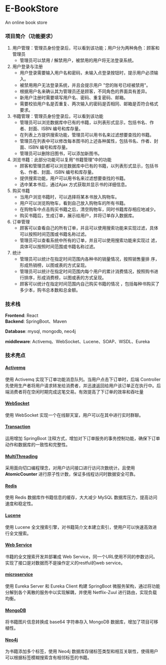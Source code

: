 # E-BookStore

An online book store

### 项目简介（功能要求）

1. 用户管理：管理员身份登录后，可以看到该功能；用户分为两种角色：顾客和管理员
   * 管理员可以禁用 / 解禁用户，被禁用的用户将无法登录系统。
2. 用户登录与注册
   * 用户登录需要输入用户名和密码，未输入点登录按钮时，提示用户必须输入。
   * 被禁用用户无法登录系统，并且会提示用户 "您的账号已经被禁用"。 
   * 根据用户名来确认其为管理员还是顾客，不同角色的界面具有差异。
   * 新用户注册时需要填写用户名、密码、重复密码、邮箱。
   * 需要校验用户名是否重复、两次输入的密码是否相同、邮箱是否符合格式要求。
3. 书籍管理：管理员身份登录后，可以看到该功能
   * 管理员可以浏览数据库中已有的书籍，以列表形式显示，包括书名、作者、封面、ISBN 编号和库存量。
   * 在列表上方提供搜索功能，管理员可以用书名来过滤想要查找的书籍。
   * 管理员在列表中可以修改每本图书的上述各种属性，包括书名、作者、封面、ISBN 编号和库存量。
   * 管理员可以删除旧图书，可以添加新图书。
4. 浏览书籍：此部分功能可以复用“书籍管理”中的功能
   * 顾客和管理员都可以浏览数据库中已有的书籍，以列表形式显示，包括书名、作者、封面、ISBN 编号和库存量。
   * 提供搜索功能，用户可以用书名来过滤想要查找的书籍。
   * 选中某本书后，通过Ajax 方式获取并显示书的详细信息。
5. 购买书籍
   * 当用户浏览书籍时，可以选择将某本书放入购物车。
   * 用户可以浏览购物车，看到自己放入购物车的所有书籍。
   * 在购物车中点击购买书籍之后，清空购物车，同时书籍库存相应地减少。
   * 购买书籍后，生成订单，展示给用户，并将订单存入数据库。
6. 订单管理
   * 顾客可以查看自己的所有订单，并且可以使用搜索功能来实现过滤，具体可以按照时间范围或书籍名称过滤。
   * 管理员可以查看系统中所有的订单，并且可以使用搜索功能来实现过
     滤，具体可以按照时间范围或书籍名称过滤。
7. 统计
   * 管理员可以统计在指定时间范围内各种书的销量情况，按照销售量排
     序，形成热销榜，以图或表的方式呈现。
   * 管理员可以统计在指定时间范围内每个用户的累计消费情况，按照购书进行排序，形成消费榜，以图或表的方式呈现。
   * 顾客可以统计在指定时间范围内自己购买书籍的情况 ，包括每种书购买了多少本，购书总本数和总金额。

### 技术栈

**Frontend**: React </br>
**Backend**: SpringBoot、Maven </br>

**Database**: mysql, mongodb, neo4j</br>

**middleware**: Activemq、WebSocket、Lucene、SOAP、WSDL、Eureka </br>

### 技术亮点

#### [Activemq](https://github.com/echo-xiao9/E-BookStore/tree/main/20210327_bookStoreWeb/hw/hw1)

使用 Activemq 实现下订单功能消息队列。当用户点击下订单时，后端 Controller 先使用生产者将用户请求转发给消费者，并迅速返回给用户该订单正在执行中。后端消费者将在空闲时期完成这笔交易。有效提高了下订单的效率和吞吐量

#### [WebSocket](https://github.com/echo-xiao9/E-BookStore/tree/main/20210327_bookStoreWeb/hw/hw2)

使用 WebSocket 实现一个在线聊天室，用户可以在其中进行实时群聊。

#### [Transaction](https://github.com/echo-xiao9/E-BookStore/tree/main/20210327_bookStoreWeb/hw/hw2)

运用增加 SpringBoot 注释方式，增加对下订单服务的事务控制功能，确保下订单动作和数据库的一致性和完整性。

#### [MultiThreading](https://github.com/WilliamX1/bookstore/blob/main/hw/hw3/README.md)

采用面向切口编程理念，对用户访问接口进行访问次数统计。且使用 **AtomicCounter** 进行原子性计数，保证多线程访问时数据安全可靠。

#### [Redis](https://github.com/echo-xiao9/E-BookStore/tree/main/20210327_bookStoreWeb/hw/hw3)

使用 Redis 数据库作书籍信息的缓存，大大减少 MySQL 数据库压力，提高访问速度和稳定性。

#### [Lucene](https://github.com/echo-xiao9/E-BookStore/tree/main/20210327_bookStoreWeb/hw/hw4)

使用 Lucene 全文搜索引擎，对书籍简介文本建立索引，使用户可以快速高效进行全文搜索。

#### [Web Service](https://github.com/echo-xiao9/E-BookStore/tree/main/20210327_bookStoreWeb/hw/hw4)

书籍的全文搜索开发并部署成 Web Service，同一个URL使用不同的参数访问。实现了接口是对数据而不是操作定义的restful的web service。

#### [microservice](https://github.com/echo-xiao9/E-BookStore/tree/main/20210327_bookStoreWeb/hw/hw5)

使用 Eureka Server 和 Eureka Client 构建 SpringBoot 微服务架构，通过将功能分解到各个离散的服务中以实现解耦，并使用 Netflix-Zuul 进行路由，实现负载均衡。

#### [MongoDB](https://github.com/echo-xiao9/E-BookStore/tree/main/20210327_bookStoreWeb/hw/hw8)

将书籍图片信息转换成 base64 字符串存入 MongoDB 数据库，增加了项目可移植性。

#### [Neo4j](https://github.com/echo-xiao9/E-BookStore/tree/main/20210327_bookStoreWeb/hw/hw8)

为书籍添加多个标签，使用 Neo4j 数据库存储标签类型和相互关联性，使得用户可以根据标签模糊搜索含有相邻标签的书籍。


